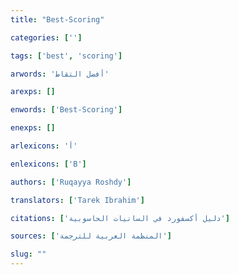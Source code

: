 ```yaml
---
title: "Best-Scoring"

categories: ['']

tags: ['best', 'scoring']

arwords: 'أفضل التقاط'

arexps: []

enwords: ['Best-Scoring']

enexps: []

arlexicons: 'أ'

enlexicons: ['B']

authors: ['Ruqayya Roshdy']

translators: ['Tarek Ibrahim']

citations: ['دليل أكسفورد في السانيات الحاسوبية']

sources: ['المنظمة العربية للترجمة']

slug: ""
---
```


